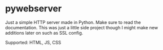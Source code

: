 # pywebserver
Just a simple HTTP server made in Python.
Make sure to read the documentation.
This was just a little side project though I might make new additions later on such as SSL config.

Supported: HTML, JS, CSS
